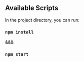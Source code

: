 

## Available Scripts

In the project directory, you can run:

### `npm install`

&&&


### `npm start`
